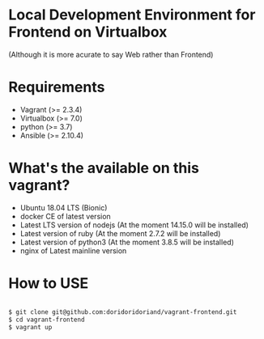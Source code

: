 # Local Development Environment for Frontend on Virtualbox
(Although it is more acurate to say Web rather than Frontend)

# Requirements
- Vagrant (>= 2.3.4)
- Virtualbox (>= 7.0)
- python (>= 3.7)
- Ansible (>= 2.10.4)

# What's the available on this vagrant?
- Ubuntu 18.04 LTS (Bionic)
- docker CE of latest version
- Latest LTS version of nodejs (At the moment 14.15.0 will be installed)
- Latest version of ruby (At the moment 2.7.2 will be installed)
- Latest version of python3 (At the moment 3.8.5 will be installed)
- nginx of Latest mainline version

# How to USE
```bash

$ git clone git@github.com:doridoridoriand/vagrant-frontend.git
$ cd vagrant-frontend
$ vagrant up
```

